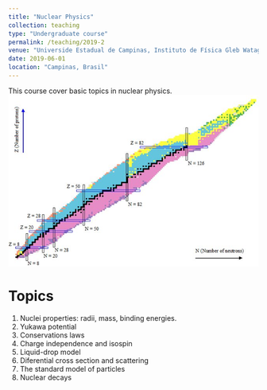 ```yaml
---
title: "Nuclear Physics"
collection: teaching
type: "Undergraduate course"
permalink: /teaching/2019-2
venue: "Universide Estadual de Campinas, Instituto de Física Gleb Wataghin"
date: 2019-06-01
location: "Campinas, Brasil"
---
```


This course cover basic topics in nuclear physics.
<br/><img src='/images/teaching/chart-nuclides.jpg'>

Topics
======
1. Nuclei properties: radii, mass, binding energies.
2. Yukawa potential
3. Conservations laws
4. Charge independence and isospin
5. Liquid-drop model
6. Diferential cross section and scattering
7. The standard model of particles
8. Nuclear decays


